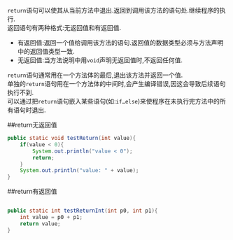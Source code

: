 `return`语句可以使其从当前方法中退出.返回到调用该方法的语句处.继续程序的执行.   
返回语句有两种格式:无返回值和有返回值.    

* 有返回值:返回一个值给调用该方法的语句.返回值的数据类型必须与方法声明中的返回值类型一致.
* 无返回值:当方法说明中用`void`声明无返回值时,不返回任何值.

`return`语句通常用在一个方法体的最后,退出该方法并返回一个值.   
单独的`return`语句用在一个方法体的中间时,会产生编译错误,因这会导致后续语句执行不到.   
可以通过把`return`语句嵌入某些语句(如:`if…else`)来使程序在未执行完方法中的所有语句时退出.   

##return无返回值

```java
public static void testReturn(int value){
	if(value < 0){
		System.out.println("value < 0");
		return;
	}
	System.out.println("value: " + value);
}
```

##return有返回值

```java

public static int testReturnInt(int p0, int p1){
	int value = p0 + p1;
	return value;
}
```
